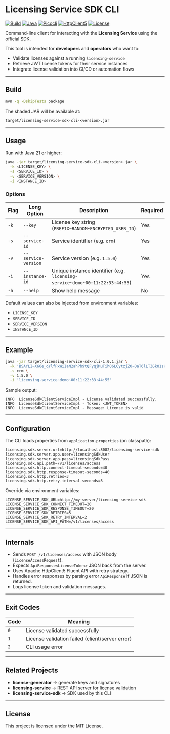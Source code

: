 # Licensing Service SDK CLI

[![Build](https://github.com/bsayli/licensing/actions/workflows/build.yml/badge.svg?branch=main)](https://github.com/bsayli/licensing/actions/workflows/build.yml)
[![Java](https://img.shields.io/badge/Java-21-red?logo=openjdk)](https://openjdk.org/projects/jdk/21/)
[![Picocli](https://img.shields.io/badge/Picocli-4.7.x-purple)](https://picocli.info/)
[![HttpClient5](https://img.shields.io/badge/Apache%20HttpClient-5.x-black?logo=apache)](https://hc.apache.org/httpcomponents-client-5.0.x/)
[![License](https://img.shields.io/badge/license-MIT-green)](../LICENSE)

Command-line client for interacting with the **Licensing Service** using the official SDK.

This tool is intended for **developers** and **operators** who want to:

* Validate licenses against a running `licensing-service`
* Retrieve JWT license tokens for their service instances
* Integrate license validation into CI/CD or automation flows

---

## Build

```bash
mvn -q -DskipTests package
```

The shaded JAR will be available at:

```
target/licensing-service-sdk-cli-<version>.jar
```

---

## Usage

Run with Java 21 or higher:

```bash
java -jar target/licensing-service-sdk-cli-<version>.jar \
  -k <LICENSE_KEY> \
  -s <SERVICE_ID> \
  -v <SERVICE_VERSION> \
  -i <INSTANCE_ID>
```

### Options

| Flag | Long Option         | Description                                                                  | Required |
|------|---------------------|------------------------------------------------------------------------------|----------|
| `-k` | `--key`             | License key string (`PREFIX~RANDOM~ENCRYPTED_USER_ID`)                       | Yes      |
| `-s` | `--service-id`      | Service identifier (e.g. `crm`)                                              | Yes      |
| `-v` | `--service-version` | Service version (e.g. `1.5.0`)                                               | Yes      |
| `-i` | `--instance-id`     | Unique instance identifier (e.g. `licensing-service~demo~00:11:22:33:44:55`) | Yes      |
| `-h` | `--help`            | Show help message                                                            | No       |

Default values can also be injected from environment variables:

* `LICENSE_KEY`
* `SERVICE_ID`
* `SERVICE_VERSION`
* `INSTANCE_ID`

---

## Example

```bash
java -jar target/licensing-service-sdk-cli-1.0.1.jar \
  -k 'BSAYLI~X66e_qYlfPxWiIaN2ahPb9tQFyqjMuTih06LCytzjZ0~0aT6lLTZGkO1zHHPHFDzwF7zPiZLRLWSl06HSVQO5z+NqtzzcFCUkkVFuqHTYKcAcI9037sQQQSfBQakQDUoCA==' \
  -s crm \
  -v 1.5.0 \
  -i 'licensing-service~demo~00:11:22:33:44:55'
```

Sample output:

```
INFO  LicenseSdkClientServiceImpl - License validated successfully.
INFO  LicenseSdkClientServiceImpl - Token: <JWT_TOKEN>
INFO  LicenseSdkClientServiceImpl - Message: License is valid
```

---

## Configuration

The CLI loads properties from `application.properties` (on classpath):

```properties
licensing.sdk.server.url=http://localhost:8082/licensing-service-sdk
licensing.sdk.server.app.user=licensingSdkUser
licensing.sdk.server.app.pass=licensingSdkPass
licensing.sdk.api.path=/v1/licenses/access
licensing.sdk.http.connect-timeout-seconds=40
licensing.sdk.http.response-timeout-seconds=40
licensing.sdk.http.retries=3
licensing.sdk.http.retry-interval-seconds=3
```

Override via environment variables:

```
LICENSE_SERVICE_SDK_URL=http://my-server/licensing-service-sdk
LICENSE_SERVICE_SDK_CONNECT_TIMEOUT=20
LICENSE_SERVICE_SDK_RESPONSE_TIMEOUT=20
LICENSE_SERVICE_SDK_RETRIES=5
LICENSE_SERVICE_SDK_RETRY_INTERVAL=2
LICENSE_SERVICE_SDK_API_PATH=/v1/licenses/access
```

---

## Internals

* Sends `POST /v1/licenses/access` with JSON body (`LicenseAccessRequest`).
* Expects `ApiResponse<LicenseToken>` JSON back from the server.
* Uses Apache HttpClient5 Fluent API with retry strategy.
* Handles error responses by parsing error `ApiResponse` if JSON is returned.
* Logs license token and validation messages.

---

## Exit Codes

| Code | Meaning                                         |
|------|-------------------------------------------------|
| `0`  | License validated successfully                  |
| `1`  | License validation failed (client/server error) |
| `2`  | CLI usage error                                 |

---

## Related Projects

* **license-generator** → generate keys and signatures
* **licensing-service** → REST API server for license validation
* **licensing-service-sdk** → SDK used by this CLI

---

## License

This project is licensed under the MIT License.
